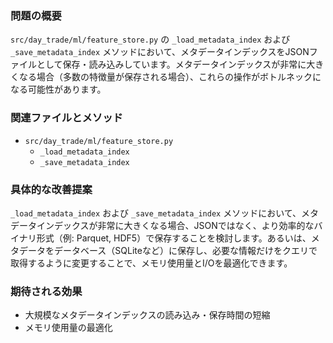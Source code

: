 ### 問題の概要
`src/day_trade/ml/feature_store.py` の `_load_metadata_index` および `_save_metadata_index` メソッドにおいて、メタデータインデックスをJSONファイルとして保存・読み込みしています。メタデータインデックスが非常に大きくなる場合（多数の特徴量が保存される場合）、これらの操作がボトルネックになる可能性があります。

### 関連ファイルとメソッド
- `src/day_trade/ml/feature_store.py`
    - `_load_metadata_index`
    - `_save_metadata_index`

### 具体的な改善提案
`_load_metadata_index` および `_save_metadata_index` メソッドにおいて、メタデータインデックスが非常に大きくなる場合、JSONではなく、より効率的なバイナリ形式（例: Parquet, HDF5）で保存することを検討します。あるいは、メタデータをデータベース（SQLiteなど）に保存し、必要な情報だけをクエリで取得するように変更することで、メモリ使用量とI/Oを最適化できます。

### 期待される効果
- 大規模なメタデータインデックスの読み込み・保存時間の短縮
- メモリ使用量の最適化
